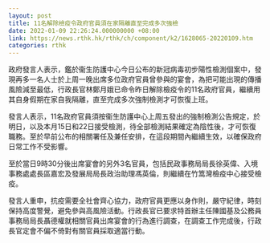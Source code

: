 ```yaml
---
layout: post
title: 11名解除檢疫令政府官員須在家隔離直至完成多次強檢
date: 2022-01-09 22:26:24.000000000 +08:00
link: https://news.rthk.hk/rthk/ch/component/k2/1628065-20220109.htm
categories: rthk
---
```


政府發言人表示，鑑於衞生防護中心今日公布的新冠病毒初步陽性檢測個案中，發現再多一名人士於上周一晚出席多位政府官員曾參與的宴會，為把可能出現的傳播風險減至最低，行政長官林鄭月娥已命令昨日解除檢疫令的11名政府官員，繼續用其自身假期在家自我隔離，直至完成多次強制檢測才可恢復上班。

發言人表示，11名政府官員須按衞生防護中心上周五發出的強制檢測公告規定，於明日，以及本月15日和22日接受檢測，待全部檢測結果確定為陰性後，才可恢復職務。至於早前公布的相關署任及兼任安排，在這段期間內繼續生效，以確保政府日常工作不受影響。

至於當日9時30分後出席宴會的另外3名官員，包括民政事務局局長徐英偉、入境事務處處長區嘉宏及發展局局長政治助理馮英倫，則繼續在竹篙灣檢疫中心接受檢疫。

發言人重申，抗疫需要全社會齊心協力，政府官員更應以身作則，嚴守紀律，時刻保持高度警覺，避免參與高風險活動。行政長官已要求特首辦主任陳國基及公務員事務局局長聶德權就相關官員出席宴會的行為進行調查，在調查工作完成後，行政長官定會不偏不倚對有關官員採取適當行動。
